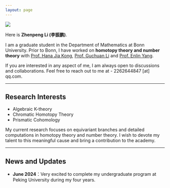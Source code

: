 ```yaml
---
layout: page
---
```

<img src="https://zhenpeng-li.github.io/images/homepage.jpg" class="floatpic">

Here is **Zhenpeng Li (李振鹏)**.
<br>

I am a graduate student in the Department of Mathematics at Bonn University. Prior to Bonn, I have worked on **homotopy theory and number theory** with [Prof. Hana Jia Kong](https://hanajiakong.github.io/), [Prof. Guchuan Li](https://guchuanli.github.io/) and [Prof. Enlin Yang](https://www.math.pku.edu.cn/teachers/yangenlin/ely.htm).<br>

If you are interested in any aspect of me, I am always open to discussions and collaborations. Feel free to reach out to me at - 2262644847 [at] qq.com.

---

## Research Interests


- Algebraic K-theory
- Chromatic Homotopy Theory
- Prismatic Cohomology

My current research focuses on equivariant branches and detailed computations in homotopy theory and number theory. I wish to devote my talent to this meaningful cause and bring a contribution to the academy.

---

## News and Updates

- **June 2024**：Very excited to complete my undergraduate program at Peking University during my four years.

<br>







